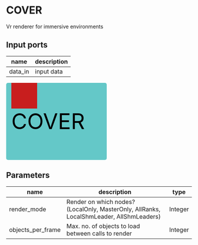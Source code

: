 
# COVER
Vr renderer for immersive environments

## Input ports
|name|description|
|-|-|
|data_in|input data|


<svg width="273.0" height="210" >
<rect x="0" y="0" width="273.0" height="210" rx="5" ry="5" style="fill:#64c8c8ff;" />
<rect x="14.0" y="0" width="70" height="70" rx="0" ry="0" style="fill:#c81e1eff;" >
<title>data_in</title></rect>
<title>data_in</title></rect><text x="14.0" y="126.0" font-size="4.2em">COVER</text></svg>



## Parameters
|name|description|type|
|-|-|-|
|render_mode|Render on which nodes? (LocalOnly, MasterOnly, AllRanks, LocalShmLeader, AllShmLeaders)|Integer|
|objects_per_frame|Max. no. of objects to load between calls to render|Integer|
